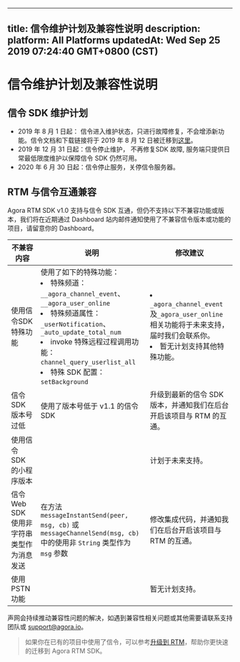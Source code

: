 
---
title: 信令维护计划及兼容性说明
description: 
platform: All Platforms
updatedAt: Wed Sep 25 2019 07:24:40 GMT+0800 (CST)
---
# 信令维护计划及兼容性说明
## 信令 SDK 维护计划

- 2019 年 8 月 1 日起： 信令进入维护状态，只进行故障修复，不会增添新功能。信令文档和下载链接将于 2019 年 8 月 12 日被迁移到[这里](https://docs.agora.io/cn/Signaling/product_signaling?platform=All%20Platforms)。
- 2019 年 12 月 31 日起：信令停止维护， 不再修复SDK 故障, 服务端只提供日常最低限度维护以保障信令 SDK 仍然可用。
- 2020 年 6 月 30 日起：信令停止服务，关停信令服务器。


## RTM 与信令互通兼容

Agora RTM SDK v1.0 支持与信令 SDK 互通，但仍不支持以下不兼容功能或版本，我们将在近期通过 Dashboard 站内邮件通知使用了不兼容信令版本或功能的项目，请留意你的 Dashboard。

| 不兼容内容                              | 说明                                                         | 修改建议                                                     |
| -------------------------------------------- | ---------------------------------------------------------- | ------------------------------------------------------------- |
| 使用信令SDK特殊功能          | 使用了如下的特殊功能：<li>特殊频道： <code>\__agora_channel_event</code>、<code>\__agora_user_online</code>  <li>特殊频道属性：  <code>_userNotification</code>、<code> _auto_update_total_num</code> <li>invoke 特殊远程过程调用功能： <code>channel_query_userlist_all</code> <li> 特殊 SDK 配置： <code>setBackground</code> | <li><code>_agora_channel_event</code> 及<code>_agora_user_online</code> 相关功能将于未来支持，届时我们会联系你。<li> 暂无计划支持其他特殊功能。 |
| 信令 SDK 版本号过低            | 使用了版本号低于 v1.1 的信令 SDK     | 升级到最新的信令 SDK 版本，并通知我们在后台开启该项目与 RTM 的互通。 |
| 使用信令 SDK 的小程序版本 |                                                                  | 计划于未来支持。|
| 信令 Web SDK 使用非字符串类型作为消息发送 | 在方法 `messageInstantSend(peer, msg, cb)` 或 `messageChannelSend(msg, cb)` 中的使用非 `String` 类型作为 `msg` 参数 | 修改集成代码，并通知我们在后台开启该项目与 RTM 的互通。 |
| 使用 PSTN 功能                      |                                                                 | 暂无计划支持。|

声网会持续推动兼容性问题的解决，如遇到兼容性相关问题或其他需要请联系支持团队或 support@agora.io。
	
> 如果你在已有的项目中使用了信令，可以参考[升级到 RTM](../../cn/Real-time-Messaging/RTM_vs_signaling_android.md)，帮助你更快速的迁移到 Agora RTM SDK。







